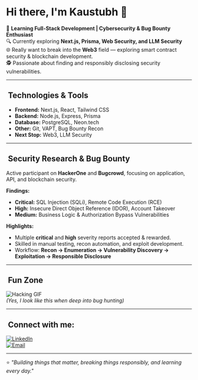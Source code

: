 # Hi there, I'm Kaustubh 👋

🚀 **Learning Full-Stack Development | Cybersecurity & Bug Bounty Enthusiast**  
🔍 Currently exploring **Next.js, Prisma, Web Security, and LLM Security**  
🌐 Really want to break into the **Web3** field — exploring smart contract security & blockchain development.  
🕵️ Passionate about finding and responsibly disclosing security vulnerabilities.

---

## ​ Technologies & Tools
- **Frontend:** Next.js, React, Tailwind CSS  
- **Backend:** Node.js, Express, Prisma  
- **Database:** PostgreSQL, Neon.tech  
- **Other:** Git, VAPT, Bug Bounty Recon  
- **Next Stop:** Web3, LLM Security

---

## ​​ Security Research & Bug Bounty
Active participant on **HackerOne** and **Bugcrowd**, focusing on application, API, and blockchain security.

**Findings:**
- **Critical:** SQL Injection (SQLi), Remote Code Execution (RCE)  
- **High:** Insecure Direct Object Reference (IDOR), Account Takeover  
- **Medium:** Business Logic & Authorization Bypass Vulnerabilities

**Highlights:**
- Multiple **critical** and **high** severity reports accepted & rewarded.  
- Skilled in manual testing, recon automation, and exploit development.  
- Workflow: **Recon → Enumeration → Vulnerability Discovery → Exploitation → Responsible Disclosure**

---

## ​​ Fun Zone
![Hacking GIF](https://media1.giphy.com/media/v1.Y2lkPTc5MGI3NjExc2JnaGoyNWgyNjEzd2pnMDZhdWM5cnd1cXE0eXpneG92cTF3bmdkcSZlcD12MV9pbnRlcm5hbF9naWZfYnlfaWQmY3Q9Zw/df0cUZrXQ8jt3HpoTK/giphy.gif)  
*(Yes, I look like this when deep into bug hunting)*

---



## ​ Connect with me:
[![LinkedIn](https://img.shields.io/badge/LinkedIn-blue?logo=linkedin)](https://www.linkedin.com/in/kaustubh-shivarkar-5b824424a/)  
[![Email](https://img.shields.io/badge/Email-grey?logo=gmail)](mailto:kaustubh1274@gmail.com)

---

⭐ *"Building things that matter, breaking things responsibly, and learning every day."*
